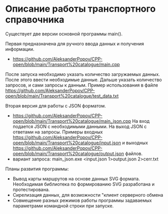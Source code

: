 # Описание работы транспортного справочника

Существует две версии основной программы main().

Первая предназначена для ручного ввода данных и получения информации.
* https://github.com/AleksanderPopov/CPP-open/blob/main/Transport%20catalogue/main.cpp

После запуска необходимо указать количество загружаемых данных. После этого ввести необходимые данные.
Дальше указать количество запросов, и сами запросы к данным.
Пример использования в файле https://github.com/AleksanderPopov/CPP-open/blob/main/Transport%20catalogue/test_data.txt

Вторая версия для работы с JSON форматом.
* https://github.com/AleksanderPopov/CPP-open/blob/main/Transport%20catalogue/main_json.cpp
На вход подается JSON с необходимыми данными. На выход JSON с ответами на запросы.
Примеры входных https://github.com/AleksanderPopov/CPP-open/blob/main/Transport%20catalogue/input.json
      и выходных https://github.com/AleksanderPopov/CPP-open/blob/main/Transport%20catalogue/output.json файлов.
 * вариант запроса:  main_json.exe <input.json 1>output.json 2>cerr.txt

Планы развития программы:
* Вывод карты маршрутов на основе данных SVG формата. Необходимая библиотека по формированию SVG разработана и протестирована.
* Сирелизация данных, для возможности "клиент серверного обмена
* Совмещение разных режимов работы программы задаваемых параметрами командной строки при запуске.
